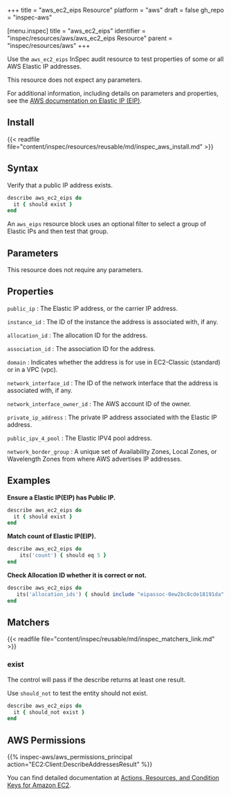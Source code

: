 +++
title = "aws_ec2_eips Resource"
platform = "aws"
draft = false
gh_repo = "inspec-aws"

[menu.inspec]
title = "aws_ec2_eips"
identifier = "inspec/resources/aws/aws_ec2_eips Resource"
parent = "inspec/resources/aws"
+++

Use the `aws_ec2_eips` InSpec audit resource to test properties of some or all AWS Elastic IP addresses.

This resource does not expect any parameters.

For additional information, including details on parameters and properties, see the [AWS documentation on Elastic IP (EIP)](https://docs.aws.amazon.com/AWSCloudFormation/latest/UserGuide/aws-properties-ec2-eip.html).

## Install

{{< readfile file="content/inspec/resources/reusable/md/inspec_aws_install.md" >}}

## Syntax

Verify that a public IP address exists.

```ruby
describe aws_ec2_eips do
  it { should exist }
end
```

An `aws_eips` resource block uses an optional filter to select a group of Elastic IPs and then test that group.

## Parameters

This resource does not require any parameters.

## Properties

`public_ip`
: The Elastic IP address, or the carrier IP address.

`instance_id`
: The ID of the instance the address is associated with, if any.

`allocation_id`
: The allocation ID for the address.

`association_id`
: The association ID for the address.

`domain`
: Indicates whether the address is for use in EC2-Classic (standard) or in a VPC (vpc).

`network_interface_id`
: The ID of the network interface that the address is associated with, if any.

`network_interface_owner_id`
: The AWS account ID of the owner.

`private_ip_address`
: The private IP address associated with the Elastic IP address.

`public_ipv_4_pool`
: The Elastic IPV4 pool address.

`network_border_group`
: A unique set of Availability Zones, Local Zones, or Wavelength Zones from where AWS advertises IP addresses.

## Examples

**Ensure a Elastic IP(EIP) has Public IP.**

```ruby
describe aws_ec2_eips do
  it { should exist }
end
```

**Match count of Elastic IP(EIP).**

```ruby
describe aws_ec2_eips do
    its('count') { should eq 5 }
end
```

**Check Allocation ID whether it is correct or not.**

```ruby
describe aws_ec2_eips do
   its('allocation_ids') { should include "eipassoc-0ew2bc8cde18191da" }
end
```

## Matchers

{{< readfile file="content/inspec/reusable/md/inspec_matchers_link.md" >}}

### exist

The control will pass if the describe returns at least one result.

Use `should_not` to test the entity should not exist.

```ruby
describe aws_ec2_eips do
  it { should_not exist }
end
```

## AWS Permissions

{{% inspec-aws/aws_permissions_principal action="EC2:Client:DescribeAddressesResult" %}}

You can find detailed documentation at [Actions, Resources, and Condition Keys for Amazon EC2](https://docs.aws.amazon.com/IAM/latest/UserGuide/list_amazonec2.html).
